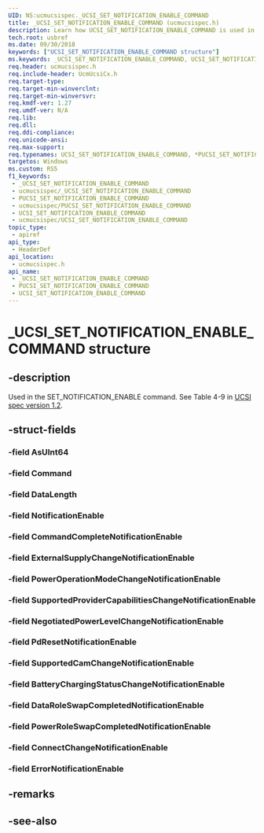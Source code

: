 ```yaml
---
UID: NS:ucmucsispec._UCSI_SET_NOTIFICATION_ENABLE_COMMAND
title: _UCSI_SET_NOTIFICATION_ENABLE_COMMAND (ucmucsispec.h)
description: Learn how UCSI_SET_NOTIFICATION_ENABLE_COMMAND is used in the SET_NOTIFICATION_ENABLE command. See Table 4-9.
tech.root: usbref
ms.date: 09/30/2018
keywords: ["UCSI_SET_NOTIFICATION_ENABLE_COMMAND structure"]
ms.keywords: _UCSI_SET_NOTIFICATION_ENABLE_COMMAND, UCSI_SET_NOTIFICATION_ENABLE_COMMAND, *PUCSI_SET_NOTIFICATION_ENABLE_COMMAND,
req.header: ucmucsispec.h
req.include-header: UcmUcsiCx.h
req.target-type: 
req.target-min-winverclnt: 
req.target-min-winversvr: 
req.kmdf-ver: 1.27
req.umdf-ver: N/A
req.lib: 
req.dll: 
req.ddi-compliance: 
req.unicode-ansi: 
req.max-support: 
req.typenames: UCSI_SET_NOTIFICATION_ENABLE_COMMAND, *PUCSI_SET_NOTIFICATION_ENABLE_COMMAND
targetos: Windows
ms.custom: RS5
f1_keywords:
 - _UCSI_SET_NOTIFICATION_ENABLE_COMMAND
 - ucmucsispec/_UCSI_SET_NOTIFICATION_ENABLE_COMMAND
 - PUCSI_SET_NOTIFICATION_ENABLE_COMMAND
 - ucmucsispec/PUCSI_SET_NOTIFICATION_ENABLE_COMMAND
 - UCSI_SET_NOTIFICATION_ENABLE_COMMAND
 - ucmucsispec/UCSI_SET_NOTIFICATION_ENABLE_COMMAND
topic_type:
 - apiref
api_type:
 - HeaderDef
api_location:
 - ucmucsispec.h
api_name:
 - _UCSI_SET_NOTIFICATION_ENABLE_COMMAND
 - PUCSI_SET_NOTIFICATION_ENABLE_COMMAND
 - UCSI_SET_NOTIFICATION_ENABLE_COMMAND
---
```


# _UCSI_SET_NOTIFICATION_ENABLE_COMMAND structure


## -description

Used in the SET_NOTIFICATION_ENABLE command. See Table 4-9 in [UCSI spec version 1.2](https://www.intel.cn/content/dam/www/public/us/en/documents/technical-specifications/usb-type-c-ucsi-spec.pdf).

## -struct-fields

### -field AsUInt64

### -field Command

### -field DataLength

### -field NotificationEnable

### -field CommandCompleteNotificationEnable

### -field ExternalSupplyChangeNotificationEnable

### -field PowerOperationModeChangeNotificationEnable

### -field SupportedProviderCapabilitiesChangeNotificationEnable

### -field NegotiatedPowerLevelChangeNotificationEnable

### -field PdResetNotificationEnable

### -field SupportedCamChangeNotificationEnable

### -field BatteryChargingStatusChangeNotificationEnable

### -field DataRoleSwapCompletedNotificationEnable

### -field PowerRoleSwapCompletedNotificationEnable

### -field ConnectChangeNotificationEnable

### -field ErrorNotificationEnable

## -remarks

## -see-also

